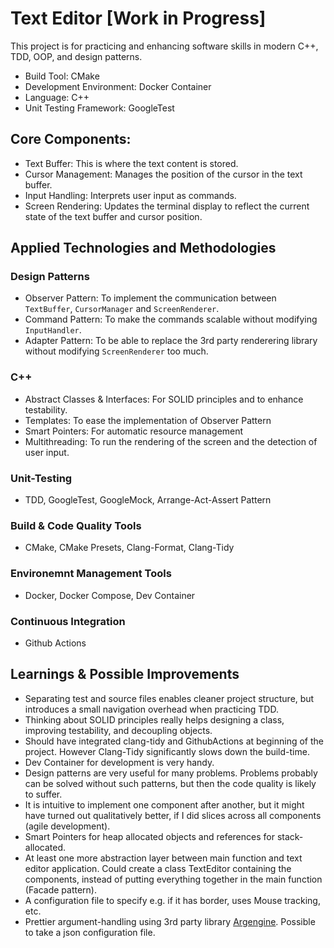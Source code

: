 # Text Editor [Work in Progress]
This project is for practicing and enhancing software skills in modern C++, TDD, OOP, and design patterns.
- Build Tool: CMake
- Development Environment: Docker Container
- Language: C++
- Unit Testing Framework: GoogleTest

## Core Components:
- Text Buffer: This is where the text content is stored.
- Cursor Management: Manages the position of the cursor in the text buffer.
- Input Handling: Interprets user input as commands.
- Screen Rendering: Updates the terminal display to reflect the current state of the text buffer and cursor position.

## Applied Technologies and Methodologies
### Design Patterns
- Observer Pattern: To implement the communication between `TextBuffer`, `CursorManager` and `ScreenRenderer`.
- Command Pattern: To make the commands scalable without modifying `InputHandler`.
- Adapter Pattern: To be able to replace the 3rd party renderering library without modifying `ScreenRenderer` too much.
### C++
- Abstract Classes & Interfaces: For SOLID principles and to enhance testability.
- Templates: To ease the implementation of Observer Pattern
- Smart Pointers: For automatic resource management
- Multithreading: To run the rendering of the screen and the detection of user input.
### Unit-Testing
- TDD, GoogleTest, GoogleMock, Arrange-Act-Assert Pattern
### Build & Code Quality Tools
- CMake, CMake Presets, Clang-Format, Clang-Tidy
### Environemnt Management Tools
- Docker, Docker Compose, Dev Container
### Continuous Integration
- Github Actions

## Learnings & Possible Improvements
- Separating test and source files enables cleaner project structure, but introduces a small navigation overhead when practicing TDD.
- Thinking about SOLID principles really helps designing a class, improving testability, and decoupling objects.
- Should have integrated clang-tidy and GithubActions at beginning of the project. However Clang-Tidy significantly slows down the build-time.
- Dev Container for development is very handy.
- Design patterns are very useful for many problems. Problems probably can be solved without such patterns, but then the code quality is likely to suffer.
- It is intuitive to implement one component after another, but it might have turned out qualitatively better, if I did slices across all components (agile development).
- Smart Pointers for heap allocated objects and references for stack-allocated.
- At least one more abstraction layer between main function and text editor application. Could create a class TextEditor containing the components, instead of putting everything together in the main function (Facade pattern).
- A configuration file to specify e.g. if it has border, uses Mouse tracking, etc.
- Prettier argument-handling using 3rd party library [Argengine](https://github.com/juzzlin/Argengine). Possible to take a json configuration file.
